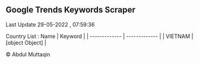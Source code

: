 

## Google Trends Keywords Scraper 
 
Last Update 29-05-2022 , 07:59:36

Country List :
 Name  | Keyword |
| ------------- | ------------- |
| VIETNAM | [object Object] |



© Abdul Muttaqin 
